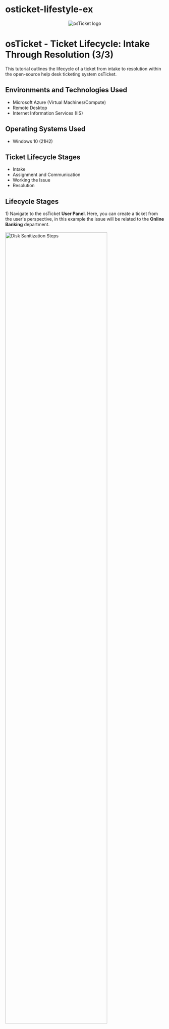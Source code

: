 # osticket-lifestyle-ex
<p align="center">
<img src="https://i.imgur.com/Clzj7Xs.png" alt="osTicket logo"/>
</p>

<h1>osTicket - Ticket Lifecycle: Intake Through Resolution (3/3)</h1>
This tutorial outlines the lifecycle of a ticket from intake to resolution within the open-source help desk ticketing system osTicket.<br />


<h2>Environments and Technologies Used</h2>

- Microsoft Azure (Virtual Machines/Compute)
- Remote Desktop
- Internet Information Services (IIS)

<h2>Operating Systems Used </h2>

- Windows 10</b> (21H2)

<h2>Ticket Lifecycle Stages</h2>

- Intake
- Assignment and Communication
- Working the Issue
- Resolution

<h2>Lifecycle Stages</h2>

<p>
1) Navigate to the osTicket <strong>User Panel</strong>.  Here, you can create a ticket from the user's perspective, in this example the issue will be related to the <strong>Online Banking</strong> department.<br />
  <br />
<img src="https://i.imgur.com/R5uGW9f.png" height="80%" width="80%" alt="Disk Sanitization Steps"/>
</p>
<br />
<br />
<br />

<p>
2) Create a new ticket with a summary stating <strong>"online banking is down"</strong> .<br />
  <br />
<img src="https://i.imgur.com/eFEi8Ij.png" height="80%" width="80%" alt="Disk Sanitization Steps"/><br />
  <Strong><i>Note: If your user isn't allowed to create a ticket, navigate to Agent Panel > Users > User Directory > [select user] > Register. You will be prompted to create a new username & password for this user.</i></Strong>
</p>
<br />
<br />
<br />
</p>
<br />
<br />
<br />

<p>
3) Proceed to the <strong>Staff Control Panel</strong> under the username of one of your helpdesk agents.  In this example, we will begin working the ticket as <strong>John.</strong><br />
  <br />
<img src="https://i.imgur.com/LFKAISw.png" height="80%" width="80%" alt="Disk Sanitization Steps"/><br />
</p>
<br />
<br />

4) When opening a ticket in osTicket, the following settings should display.<br />
  <br />
<img src="https://i.imgur.com/GGjrkbY.png" height="80%" width="80%" alt="Disk Sanitization Steps"/><br />
</p>
<br />
<br />

5) Click on <strong>Assign To</strong> to re-assign a ticket to a more relevant department/team.  In this case, the team <strong>Online Banking</strong> seems to be the most fitting to assign this ticket to.<br />
  <br />
<img src="https://i.imgur.com/GGjrkbY.png" height="80%" width="80%" alt="Disk Sanitization Steps"/><br />
</p>
<br />
<br />

6) Next, we assigned a <strong>SLA Plan</strong> to the ticket, since it's classified as a critical outage and further questioning confirms this to be the case, we can confidently label it as <strong>Sev-A</strong>.<br />
  <br />
<img src="https://i.imgur.com/Q7sICQJ.png" height="80%" width="80%" alt="Disk Sanitization Steps"/><br />
</p>
<br />

7)In the <strong>Post Reply</strong> & <strong>Post Internal Note</strong> sections in the ticket notes, osTicket gives you the ability to separate user communication (reply) vs internal replies.  An example of these communications are shown below.<br />
  <br />
<img src="https://i.imgur.com/RK5qcPA.png" height="80%" width="80%" alt="Disk Sanitization Steps"/><br />
</p>
<br />
<br />

8)Since <strong>John</strong>assigned the ticket to <strong>Online Banking</strong> the Agents on the <strong>Online Banking</strong> team should now have access to this ticket. 
 To check if this is the case, log into <strong>Jane</strong> on the Agent panel.<br />
  <br />
<img src="https://i.imgur.com/VsLDM7T.png" height="80%" width="80%" alt="Disk Sanitization Steps"/><br />
</p>
<br />
<br />

9) Now, we are going to navigate to Jane's agent account.  In the open tickets in osTicket, since we assigned the ticked to Online Banking Jane can access it since she's a part of that team.  Open the ticket, click "Assigned To" and assign the ticket to Jane Doe. 
 To check if this is the case, log into <strong>Jane</strong> on the Agent panel.<br />
  <br />
<img src="https://i.imgur.com/iJd4XRj.png" height="80%" width="80%" alt="Disk Sanitization Steps"/><br />
<img src="https://i.imgur.com/igMqA84.png" height="80%" width="80%" alt="Disk Sanitization Steps"/><br />
</p>
<br />
<br />

10) Since Jane now is assigned the ticket, she can make modifications, notes, edit the ticket status, update the severity,etc.<br />
  <br />
  <br />
<img src="https://i.imgur.com/hn5Ljw5.png" height="80%" width="80%" alt="Disk Sanitization Steps"/><br />
</p>
<br />
</p>
<br />
<br />

<p>
11) Additionally, Jane can now see the history of the ticket, update internal/external notes and close/resolve the ticket .<br />
  <br />
<img src="https://i.imgur.com/2phUf0T.png" height="80%" width="80%" alt="Disk Sanitization Steps"/><br />
<strong><i>Note: In this example the Online Banking system was down due to an issue with a recent update, in the ticket panel Jane is able to alert relevant stakeholders and close the ticket.</i></strong>
</p>
<br />
<br />

<p>
12) Now, navigate to the end-user panel and open a new ticket.  For demonstration purposes, the accounting department needs a simple adobe upgrade.<br />
  <br />
<img src="https://i.imgur.com/2phUf0T.png" height="80%" width="80%" alt="Disk Sanitization Steps"/><br />
<strong><i>Note: In this example the Online Banking system was down due to an issue with a recent update, in the ticket panel Jane is able to alert relevant stakeholders and close the ticket.</i></strong>
</p>
<br />
<br />

<p>
13) Navigate to the Agent panel and login as John to work the ticket via the Support Desk.  Begin by accessing the ticket.  <br />
  <br />
<img src="https://i.imgur.com/Rdz5uI2.png" height="80%" width="80%" alt="Disk Sanitization Steps"/><br />
<br />
<br />
<strong><i>Note: In this example the Online Banking system was down due to an issue with a recent update, in the ticket panel Jane is able to alert relevant stakeholders and close the ticket.</i></strong>
</p>
<br />
<br />

14) First, assess the appropriate SLA status of the ticket.  Since this ticket only requires one department, but still is interrupting operations at a high-level assign Sev-B  <br />
  <br />
<img src="https://i.imgur.com/Rdz5uI2.png" height="80%" width="80%" alt="Disk Sanitization Steps"/><br />
<br />
<br />
<strong><i>Note: In this example the Online Banking system was down due to an issue with a recent update, in the ticket panel Jane is able to alert relevant stakeholders and close the ticket.</i></strong>
</p>
<br />
<br />

15) Next, since the user-reported help topic was inaccurate, i'll be changing the ticket help topic to "other".  The original topic was "Personal Computer Issues" but after further investigation, we found that the entire department is suffering from this issue.  <br />
  <br />
<img src="https://i.imgur.com/v5u8vqG.png" height="80%" width="80%" alt="Disk Sanitization Steps"/><br />
<br />
<br />
<strong><i>Note: In this example the Online Banking system was down due to an issue with a recent update, in the ticket panel Jane is able to alert relevant stakeholders and close the ticket.</i></strong>
</p>
<br />
<br />

16) Finally, ensure that the ticket is assigned to the user who will be working it.  In this case the ticket will be assigned to John Doe in support.  <br />
  <br />
<img src="https://i.imgur.com/bMIjZM1.png" height="80%" width="80%" alt="Disk Sanitization Steps"/><br />
<br />
<br />
</p>
<br />
<br />

17) In this example, Adobe required a department-wide update so the status of this development was properly communicated as seen below.  <br />
  <br />
<img src="https://i.imgur.com/7AvK8uZ.png" height="80%" width="80%" alt="Disk Sanitization Steps"/><br />
<br />
<br />
</p>
<br />
<br />

18) After fixing the issue, resolve the ticket and make a note of the issue for possible similar issues in the future.  <br />
  <br />
<img src="https://i.imgur.com/7AvK8uZ.png" height="80%" width="80%" alt="Disk Sanitization Steps"/><br />
<br />
<br />
</p>
<br />
<br />

19) .  <br />
  <br />
<img src="https://i.imgur.com/KY6mtdY.png" height="80%" width="80%" alt="Disk Sanitization Steps"/><br />
<br />
<br />
</p>
<br />
<br />

20) .  <br />
  <br />
<img src="https://i.imgur.com/ARpYi8n.png" height="80%" width="80%" alt="Disk Sanitization Steps"/><br />
<br />
<br />
</p>
<br />
<br />

21) .  <br />
  <br />
<img src="https://i.imgur.com/jpiYlGL.png" height="80%" width="80%" alt="Disk Sanitization Steps"/><br />
<br />
<br />
</p>
<br />
<br />

22) .  <br />
  <br />
<img src="https://i.imgur.com/85t7pxS.png" height="80%" width="80%" alt="Disk Sanitization Steps"/><br />
<br />
<br />
</p>
<br />
<br />

23) .  <br />
  <br />
<img src="https://i.imgur.com/m0cgoMK.png" height="80%" width="80%" alt="Disk Sanitization Steps"/><br />
<br />
<br />
</p>
<br />
<br />

24) .  <br />
  <br />
<img src="https://i.imgur.com/t9pMECb.png" height="80%" width="80%" alt="Disk Sanitization Steps"/><br />
<br />
<br />
</p>
<br />
<br />









